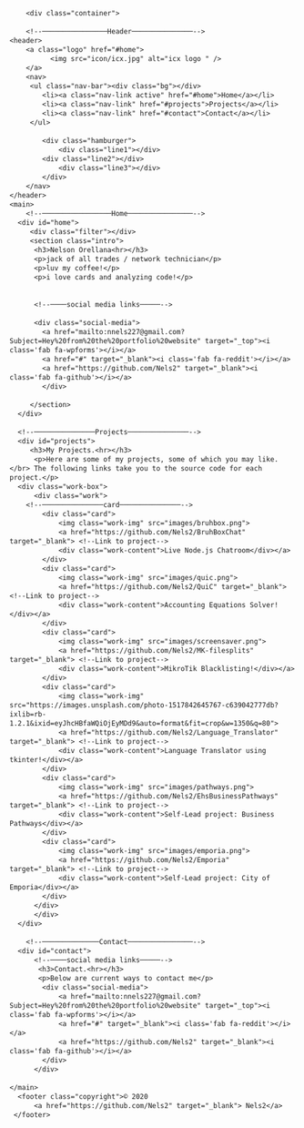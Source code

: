 <!DOCTYPE html>
<html>
  <head>
      <meta charset="utf-8">
      <meta name="viewport" content="width=device-width">
      <title>Nelson O.</title>
      <link href="style.css" rel="stylesheet" type="text/css" />
      <link rel="stylesheet" href="https://use.fontawesome.com/releases/v5.13.0/css/all.css">
      <link rel="icon" href="icon/icx.jpg">
      <script src="https://ajax.googleapis.com/ajax/libs/jquery/3.5.1/jquery.min.js"></script>
      <script src="script.js"></script>
  </head>
    <body>
	  
        <div class="container">
	  
		<!--────────────────Header───────────────-->
	<header>
		<a class="logo" href="#home">
              <img src="icon/icx.jpg" alt="icx logo " />
		</a>
		<nav>	
		 <ul class="nav-bar"><div class="bg"></div>
			<li><a class="nav-link active" href="#home">Home</a></li>
			<li><a class="nav-link" href="#projects">Projects</a></li>
			<li><a class="nav-link" href="#contact">Contact</a></li>
		 </ul>
			
			<div class="hamburger">
				<div class="line1"></div>
            <div class="line2"></div>
				<div class="line3"></div>
			</div>
		</nav>
	</header>
	<main>
		<!--─────────────────Home────────────────-->
	  <div id="home">
		 <div class="filter"></div>
		 <section class="intro">
		  <h3>Nelson Orellana<hr></h3>
		  <p>jack of all trades / network technician</p>
		  <p>luv my coffee!</p>
          <p>i love cards and analyzing code!</p>
			  
			  
		  <!--────social media links─────-->
			 
		  <div class="social-media">
			<a href="mailto:nnels227@gmail.com?Subject=Hey%20from%20the%20portfolio%20website" target="_top"><i class='fab fa-wpforms'></i></a>
			<a href="#" target="_blank"><i class='fab fa-reddit'></i></a>
			<a href="https://github.com/Nels2" target="_blank"><i class='fab fa-github'></i></a>
		    </div>
			 
		 </section> 
	  </div>  
		
	  <!--───────────────Projects───────────────-->
	  <div id="projects"> 
		 <h3>My Projects.<hr></h3>
		  <p>Here are some of my projects, some of which you may like.</br> The following links take you to the source code for each project.</p>
      <div class="work-box">
		  <div class="work">
		<!--───────────────card───────────────-->
			<div class="card">
			    <img class="work-img" src="images/bruhbox.png">
			    <a href="https://github.com/Nels2/BruhBoxChat" target="_blank"> <!--Link to project-->
				<div class="work-content">Live Node.js Chatroom</div></a>
            </div>
			<div class="card">
			    <img class="work-img" src="images/quic.png">
				<a href="https://github.com/Nels2/QuiC" target="_blank"> <!--Link to project-->
				<div class="work-content">Accounting Equations Solver!</div></a>
            </div>
            <div class="card">
			    <img class="work-img" src="images/screensaver.png">
				<a href="https://github.com/Nels2/MK-filesplits" target="_blank"> <!--Link to project-->
				<div class="work-content">MikroTik Blacklisting!</div></a>
            </div>
            <div class="card">
			    <img class="work-img" src="https://images.unsplash.com/photo-1517842645767-c639042777db?ixlib=rb-1.2.1&ixid=eyJhcHBfaWQiOjEyMDd9&auto=format&fit=crop&w=1350&q=80">
				<a href="https://github.com/Nels2/Language_Translator" target="_blank"> <!--Link to project-->
				<div class="work-content">Language Translator using tkinter!</div></a>
            </div> 
			<div class="card">
			    <img class="work-img" src="images/pathways.png">
				<a href="https://github.com/Nels2/EhsBusinessPathways" target="_blank"> <!--Link to project-->
				<div class="work-content">Self-Lead project: Business Pathways</div></a>
            </div>
			<div class="card">
			    <img class="work-img" src="images/emporia.png">
				<a href="https://github.com/Nels2/Emporia" target="_blank"> <!--Link to project-->
				<div class="work-content">Self-Lead project: City of Emporia</div></a>
            </div> 	  
		  </div>
		  </div>
	  </div>
		 
		<!--──────────────Contact────────────────-->
	  <div id="contact">
		  <!--────social media links─────-->
		   <h3>Contact.<hr></h3>
		   <p>Below are current ways to contact me</p>
		    <div class="social-media">
			    <a href="mailto:nnels227@gmail.com?Subject=Hey%20from%20the%20portfolio%20website" target="_top"><i class='fab fa-wpforms'></i></a>
				<a href="#" target="_blank"><i class='fab fa-reddit'></i></a>
			    <a href="https://github.com/Nels2" target="_blank"><i class='fab fa-github'></i></a>
		    </div>
		  </div>

	</main>
	  <footer class="copyright">© 2020 
		  <a href="https://github.com/Nels2" target="_blank"> Nels2</a>
     </footer>
	  
  </div>
  </body>
</html>
